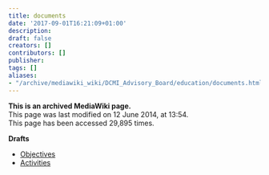 ```yaml
---
title: documents
date: '2017-09-01T16:21:09+01:00'
description: 
draft: false
creators: []
contributors: []
publisher: 
tags: []
aliases:
- "/archive/mediawiki_wiki/DCMI_Advisory_Board/education/documents.html"
---
```


 **This is an archived MediaWiki page.**  
This page was last modified on 12 June 2014, at 13:54.  
This page has been accessed 29,895 times.

**Drafts**

- [Objectives](/archive/mediawiki_wiki/Objectives "Objectives")
- [Activities](/index.php?title=Activities&action=edit&redlink=1 "Activities (page does not exist)")

